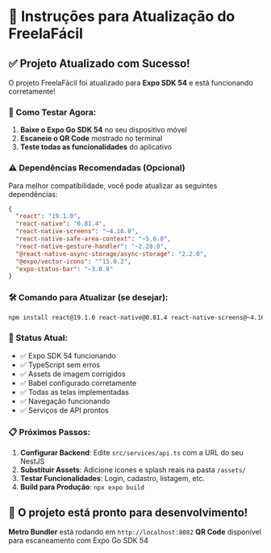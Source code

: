 # 🚀 Instruções para Atualização do FreelaFácil

## ✅ Projeto Atualizado com Sucesso!

O projeto FreelaFácil foi atualizado para **Expo SDK 54** e está funcionando corretamente!

### 📱 Como Testar Agora:

1. **Baixe o Expo Go SDK 54** no seu dispositivo móvel
2. **Escaneie o QR Code** mostrado no terminal
3. **Teste todas as funcionalidades** do aplicativo

### ⚠️ Dependências Recomendadas (Opcional)

Para melhor compatibilidade, você pode atualizar as seguintes dependências:

```json
{
  "react": "19.1.0",
  "react-native": "0.81.4", 
  "react-native-screens": "~4.16.0",
  "react-native-safe-area-context": "~5.6.0",
  "react-native-gesture-handler": "~2.28.0",
  "@react-native-async-storage/async-storage": "2.2.0",
  "@expo/vector-icons": "^15.0.2",
  "expo-status-bar": "~3.0.8"
}
```

### 🛠️ Comando para Atualizar (se desejar):

```bash
npm install react@19.1.0 react-native@0.81.4 react-native-screens@~4.16.0 react-native-safe-area-context@~5.6.0 react-native-gesture-handler@~2.28.0 @react-native-async-storage/async-storage@2.2.0 @expo/vector-icons@^15.0.2 expo-status-bar@~3.0.8 --legacy-peer-deps
```

### 🎯 Status Atual:

- ✅ Expo SDK 54 funcionando
- ✅ TypeScript sem erros
- ✅ Assets de imagem corrigidos
- ✅ Babel configurado corretamente
- ✅ Todas as telas implementadas
- ✅ Navegação funcionando
- ✅ Serviços de API prontos

### 📋 Próximos Passos:

1. **Configurar Backend**: Edite `src/services/api.ts` com a URL do seu NestJS
2. **Substituir Assets**: Adicione ícones e splash reais na pasta `/assets/`
3. **Testar Funcionalidades**: Login, cadastro, listagem, etc.
4. **Build para Produção**: `npx expo build`

## 🎉 O projeto está pronto para desenvolvimento!

**Metro Bundler** está rodando em `http://localhost:8082`
**QR Code** disponível para escaneamento com Expo Go SDK 54